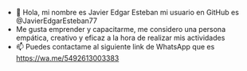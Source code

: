 - 👋 Hola, mi nombre es Javier Edgar Esteban mi usuario en GitHub es @JavierEdgarEsteban77
- Me gusta emprender y capacitarme, me considero una persona empática, creativo y eficaz a la hora de realizar mis actividades 
- 📫 Puedes contactame al siguiente link de WhatsApp que es https://wa.me/5492613003383

<!---
JavierEdgarEsteban77/JavierEdgarEsteban77 is a ✨ special ✨ repository because its `README.md` (this file) appears on your GitHub profile.
You can click the Preview link to take a look at your changes.
--->
